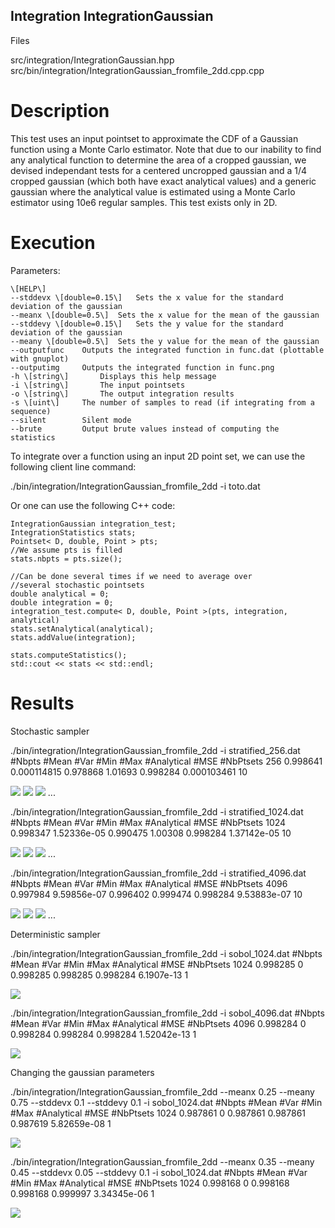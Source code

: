 Integration IntegrationGaussian
-------------------------------

Files

src/integration/IntegrationGaussian.hpp  
src/bin/integration/IntegrationGaussian\_fromfile\_2dd.cpp.cpp

Description
===========

This test uses an input pointset to approximate the CDF of a Gaussian function using a Monte Carlo estimator. Note that due to our inability to find any analytical function to determine the area of a cropped gaussian, we devised independant tests for a centered uncropped gaussian and a 1/4 cropped gaussian (which both have exact analytical values) and a generic gaussian where the analytical value is estimated using a Monte Carlo estimator using 10e6 regular samples. This test exists only in 2D.

Execution
=========

Parameters:  

	\[HELP\]
	--stddevx \[double=0.15\]	Sets the x value for the standard deviation of the gaussian
	--meanx \[double=0.5\]	Sets the x value for the mean of the gaussian
	--stddevy \[double=0.15\]	Sets the y value for the standard deviation of the gaussian
	--meany \[double=0.5\]	Sets the y value for the mean of the gaussian
	--outputfunc 	Outputs the integrated function in func.dat (plottable with gnuplot)
	--outputimg 	Outputs the integrated function in func.png
	-h \[string\]		Displays this help message
	-i \[string\]		The input pointsets
	-o \[string\]		The output integration results
	-s \[uint\]		The number of samples to read (if integrating from a sequence)
	--silent 		Silent mode
	--brute 		Output brute values instead of computing the statistics
			

To integrate over a function using an input 2D point set, we can use the following client line command:

 ./bin/integration/IntegrationGaussian\_fromfile\_2dd -i toto.dat 

Or one can use the following C++ code:

    
    IntegrationGaussian integration_test;
    IntegrationStatistics stats;
    Pointset< D, double, Point > pts;
    //We assume pts is filled
    stats.nbpts = pts.size();
    
    //Can be done several times if we need to average over
    //several stochastic pointsets
    double analytical = 0;
    double integration = 0;
    integration_test.compute< D, double, Point >(pts, integration, analytical)
    stats.setAnalytical(analytical);
    stats.addValue(integration);
    
    stats.computeStatistics();
    std::cout << stats << std::endl;
    			

Results
=======

Stochastic sampler

./bin/integration/IntegrationGaussian\_fromfile\_2dd -i stratified\_256.dat
#Nbpts	#Mean		#Var		#Min		#Max	#Analytical	#MSE		#NbPtsets
256	0.998641	0.000114815	0.978868	1.01693	0.998284	0.000103461	10 

[![](data/gaussian/integration_1_256.png)](data/gaussian/integration_1_256.png) [![](data/gaussian/integration_2_256.png)](data/gaussian/integration_2_256.png) [![](data/gaussian/integration_3_256.png)](data/gaussian/integration_3_256.png) ...

./bin/integration/IntegrationGaussian\_fromfile\_2dd -i stratified\_1024.dat
#Nbpts	#Mean		#Var		#Min		#Max	#Analytical	#MSE		#NbPtsets
1024	0.998347	1.52336e-05	0.990475	1.00308	0.998284	1.37142e-05	10 

[![](data/gaussian/integration_1_1024.png)](data/gaussian/integration_1_1024.png) [![](data/gaussian/integration_2_1024.png)](data/gaussian/integration_2_1024.png) [![](data/gaussian/integration_3_1024.png)](data/gaussian/integration_3_1024.png) ...

./bin/integration/IntegrationGaussian\_fromfile\_2dd -i stratified\_4096.dat
#Nbpts	#Mean		#Var		#Min		#Max		#Analytical	#MSE		#NbPtsets
4096	0.997984	9.59856e-07	0.996402	0.999474	0.998284	9.53883e-07	10 

[![](data/gaussian/integration_1_4096.png)](data/gaussian/integration_1_4096.png) [![](data/gaussian/integration_2_4096.png)](data/gaussian/integration_2_4096.png) [![](data/gaussian/integration_3_4096.png)](data/gaussian/integration_3_4096.png) ...

Deterministic sampler

./bin/integration/IntegrationGaussian\_fromfile\_2dd -i sobol\_1024.dat
#Nbpts	#Mean		#Var	#Min		#Max		#Analytical	#MSE		#NbPtsets
1024	0.998285	0	0.998285	0.998285	0.998284	6.1907e-13	1 

[![](data/gaussian/integration_1024.png)](data/gaussian/integration_1024.png)

./bin/integration/IntegrationGaussian\_fromfile\_2dd -i sobol\_4096.dat
#Nbpts	#Mean		#Var	#Min		#Max		#Analytical	#MSE		#NbPtsets
4096	0.998284	0	0.998284	0.998284	0.998284	1.52042e-13	1 

[![](data/gaussian/integration_4096.png)](data/gaussian/integration_4096.png)

Changing the gaussian parameters

./bin/integration/IntegrationGaussian\_fromfile\_2dd --meanx 0.25 --meany 0.75 --stddevx 0.1 --stddevy 0.1 -i sobol\_1024.dat
#Nbpts	#Mean		#Var	#Min		#Max		#Analytical	#MSE		#NbPtsets
1024	0.987861	0	0.987861	0.987861	0.987619	5.82659e-08	1 

[![](data/gaussian_1/integration_1024.png)](data/gaussian_1/integration_1024.png)

./bin/integration/IntegrationGaussian\_fromfile\_2dd --meanx 0.35 --meany 0.45 --stddevx 0.05 --stddevy 0.1 -i sobol\_1024.dat
#Nbpts	#Mean		#Var	#Min		#Max		#Analytical	#MSE		#NbPtsets
1024	0.998168	0	0.998168	0.998168	0.999997	3.34345e-06	1 

[![](data/gaussian_2/integration_1024.png)](data/gaussian_2/integration_1024.png)